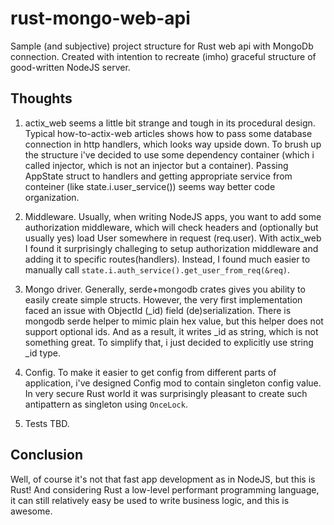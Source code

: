 # rust-mongo-web-api
Sample (and subjective) project structure for Rust web api with MongoDb connection.
Created with intention to recreate (imho) graceful structure of good-written NodeJS server.

## Thoughts

1. actix_web seems a little bit strange and tough in its procedural design. Typical how-to-actix-web articles shows how to pass some database connection in http handlers, which looks way upside down. To brush up the structure i've decided to use some dependency container (which i called injector, which is not an injector but a container). Passing AppState struct to handlers and getting appropriate service from conteiner (like state.i.user_service()) seems way better code organization.

2. Middleware. Usually, when writing NodeJS apps, you want to add some authorization middleware, which will check headers and (optionally but usually yes) load User somewhere in request (req.user). With actix_web I found it surprisingly challeging to setup authorization middleware and adding it to specific routes(handlers). Instead, I found much easier to manually call `state.i.auth_service().get_user_from_req(&req)`.

3. Mongo driver. Generally, serde+mongodb crates gives you ability to easily create simple structs. However, the very first implementation faced an issue with ObjectId (_id) field (de)serialization. There is mongodb serde helper to mimic plain hex value, but this helper does not support optional ids. And as a result, it writes _id as string, which is not something great. To simplify that, i just decided to explicitly use string _id type.

4. Config. To make it easier to get config from different parts of application, i've designed Config mod to contain singleton config value. In very secure Rust world it was surprisingly pleasant to create such antipattern as singleton using `OnceLock`.

5. Tests TBD.


## Conclusion
Well, of course it's not that fast app development as in NodeJS, but this is Rust! And considering Rust a low-level performant programming language, it can still relatively easy be used to write business logic, and this is awesome.